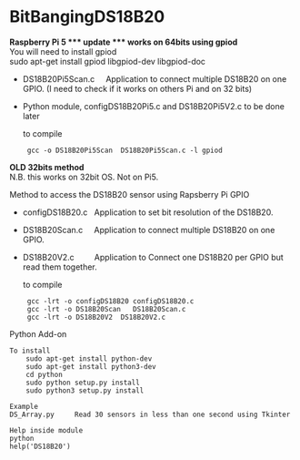 BitBangingDS18B20
=================



<b> Raspberry Pi 5 *** update *** works on 64bits using gpiod</b><br>
You will need to install gpiod<br>
sudo apt-get install gpiod libgpiod-dev libgpiod-doc<br>

 - DS18B20Pi5Scan.c &nbsp;&nbsp;&nbsp;&nbsp;Application to connect multiple DS18B20 on one GPIO.
   (I need to check if it works on others Pi and on 32 bits)
 - Python module, configDS18B20Pi5.c and DS18B20Pi5V2.c to be done later

    to compile
    
        gcc -o DS18B20Pi5Scan  DS18B20Pi5Scan.c -l gpiod

<b> OLD 32bits method</b><br>
N.B.  this works on 32bit OS. Not on Pi5.

Method to access the DS18B20 sensor using Rapsberry Pi GPIO

 - configDS18B20.c &nbsp;&nbsp;Application to set bit resolution  of the DS18B20.
 - DS18B20Scan.c &nbsp;&nbsp;&nbsp;&nbsp;Application to connect multiple DS18B20 on one GPIO.
 - DS18B20V2.c &nbsp;&nbsp;&nbsp;&nbsp;&nbsp;&nbsp;&nbsp;&nbsp;Application to Connect one DS18B20 per GPIO but read them together.

    to compile
    
        gcc -lrt -o configDS18B20 configDS18B20.c
        gcc -lrt -o DS18B20Scan   DS18B20Scan.c
        gcc -lrt -o DS18B20V2  DS18B20V2.c

Python Add-on

    To install
        sudo apt-get install python-dev
        sudo apt-get install python3-dev
        cd python
        sudo python setup.py install
        sudo python3 setup.py install

    Example
	DS_Array.py     Read 30 sensors in less than one second using Tkinter

    Help inside module
	python
	help('DS18B20')

